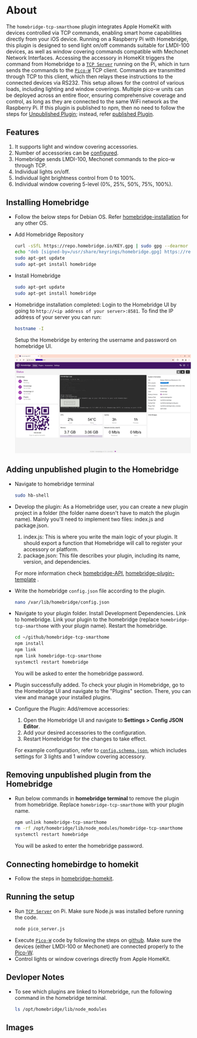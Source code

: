 # About
The `homebridge-tcp-smarthome` plugin integrates Apple HomeKit with devices controlled via TCP commands, enabling smart home capabilities directly from your iOS device. Running on a Raspberry Pi with Homebridge, this plugin is designed to send light on/off commands suitable for LMDI-100 devices, as well as window covering commands compatible with Mechonet Network Interfaces. Accessing the accessory in HomeKit triggers the command from Homebridge to a [`TCP Server`](./pico_server.js) running on the Pi, which in turn sends the commands to the [`Pico-W`](https://github.com/RajkumarGara/pico-network-serial-port) TCP client. Commands are transmitted through TCP to this client, which then relays these instructions to the connected devices via RS232. This setup allows for the control of various loads, including lighting and window coverings. Multiple pico-w units can be deployed across an entire floor, ensuring comprehensive coverage and control, as long as they are connected to the same WiFi network as the Raspberry Pi. If this plugin is published to npm, then no need to follow the steps for [Unpublished Plugin](#Adding-unpublished-plugin-to-the-Homebridge); instead, refer [published Plugin](#Adding-published-plugin-to-the-Homebridge).

## Features
1. It supports light and window covering accessories.
2. Number of accessories can be [configured](#configure-the-plugin-addremove-accessories).
3. Homebridge sends LMDI-100, Mechonet commands to the pico-w through TCP.
4. Individual lights on/off.
5. Individual light brightness control from 0 to 100%.
6. Individual window covering 5-level (0%, 25%, 50%, 75%, 100%).

## Installing Homebridge
* Follow the below steps for Debian OS. Refer [homebridge-installation](https://github.com/homebridge/homebridge/wiki/Install-Homebridge-on-Raspbian#installing-homebridge) for any other OS.
* Add Homebridge Repository
    ```bash
    curl -sSfL https://repo.homebridge.io/KEY.gpg | sudo gpg --dearmor | sudo tee /usr/share/keyrings/homebridge.gpg  > /dev/null
    echo "deb [signed-by=/usr/share/keyrings/homebridge.gpg] https://repo.homebridge.io stable main" | sudo tee /etc/apt/sources.list.d/homebridge.list > /dev/null
    sudo apt-get update
    sudo apt-get install homebridge
    ```

* Install Homebridge
    ```bash
    sudo apt-get update
    sudo apt-get install homebridge
    ```

* Homebridge installation completed: Login to the Homebridge UI by going to `http://<ip address of your server>:8581`.
To find the IP address of your server you can run:
    ```bash
    hostname -I
    ```
    Setup the Homebridge by entering the username and password on homebridge UI.

    ![Homebridge](img/1.jpg)
## Adding unpublished plugin to the Homebridge
* Navigate to homebridge terminal
    ```bash
    sudo hb-shell
    ```

* Develop the plugin:
As a Homebridge user, you can create a new plugin project in a folder (the folder name doesn't have to match the plugin name). Mainly you'll need to implement two files: index.js and package.json.
    1.  index.js: This is where you write the main logic of your plugin. It should export a function that Homebridge will call to register your accessory or platform.
    2.  package.json: This file describes your plugin, including its name, version, and dependencies.

    For more information check [homebridge-API](https://developers.homebridge.io/), [homebridge-plugin-template](https://github.com/homebridge/homebridge-plugin-template) .

* Write the homebridge `config.json` file according to the plugin.
     ```bash
    nano /var/lib/homebridge/config.json
    ```

* Navigate to your plugin folder. Install Development Dependencies. Link to homebridge. Link your plugin to the homebridge (replace `homebridge-tcp-smarthome` with your plugin name). Restart the homebridge.
     ```bash
    cd ~/github/homebridge-tcp-smarthome
    npm install
    npm link
    npm link homebridge-tcp-smarthome
    systemctl restart homebridge
    ```
    You will be asked to enter the homebridge password.

* Plugin successfully added.
    To check your plugin in Homebridge, go to the Homebridge UI and navigate to the "Plugins" section. There, you can view and manage your installed plugins.

* Configure the Plugin: Add/remove accessories:
    1. Open the Homebridge UI and navigate to **Settings > Config JSON Editor**.
    2. Add your desired accessories to the configuration.
    3. Restart Homebridge for the changes to take effect.
    
    For example configuration, refer to [`config.schema.json`](./config.schema.json), which includes settings for 3 lights and 1 window covering accessory.

## Removing unpublished plugin from the Homebridge
* Run below commands in **homebridge terminal** to remove the plugin from homebridge. Replace `homebridge-tcp-smarthome` with your plugin name.
    ```bash
    npm unlink homebridge-tcp-smarthome
    rm -rf /opt/homebridge/lib/node_modules/homebridge-tcp-smarthome
    systemctl restart homebridge
    ```
    You will be asked to enter the homebridge password.

## Connecting homebirdge to homekit
* Follow the steps in [homebridge-homekit](https://github.com/homebridge/homebridge/wiki/Connecting-Homebridge-To-HomeKit).

## Running the setup
* Run [`TCP Server`](./pico_server.js) on Pi. Make sure Node.js was installed before running the code.
    ```bash
    node pico_server.js
    ```
* Execute [`Pico-W`](https://github.com/RajkumarGara/pico-network-serial-port/blob/main/main.py) code by following the steps on [github](https://github.com/RajkumarGara/pico-network-serial-port). Make sure the devices (either LMDI-100 or Mechonet) are connected properly to the [Pico-W](https://github.com/RajkumarGara/pico-network-serial-port?tab=readme-ov-file#images). 
* Control lights or window coverings directly from Apple HomeKit. 

## Devloper Notes
* To see which plugins are linked to Homebridge, run the following command in the homebridge terminal.
    ```bash
    ls /opt/homebridge/lib/node_modules
    ```

## Images

